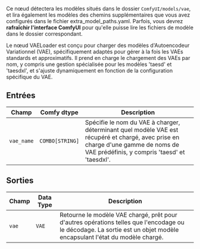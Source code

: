 Ce nœud détectera les modèles situés dans le dossier `ComfyUI/models/vae`,
et lira également les modèles des chemins supplémentaires que vous avez configurés dans le fichier extra_model_paths.yaml.
Parfois, vous devrez **rafraîchir l'interface ComfyUI** pour qu'elle puisse lire les fichiers de modèle dans le dossier correspondant.

Le nœud VAELoader est conçu pour charger des modèles d'Autoencodeur Variationnel (VAE), spécifiquement adaptés pour gérer à la fois les VAEs standards et approximatifs. Il prend en charge le chargement des VAEs par nom, y compris une gestion spécialisée pour les modèles 'taesd' et 'taesdxl', et s'ajuste dynamiquement en fonction de la configuration spécifique du VAE.

## Entrées

| Champ   | Comfy dtype       | Description                                                                                   |
|---------|-------------------|-----------------------------------------------------------------------------------------------|
| `vae_name` | `COMBO[STRING]`    | Spécifie le nom du VAE à charger, déterminant quel modèle VAE est récupéré et chargé, avec prise en charge d'une gamme de noms de VAE prédéfinis, y compris 'taesd' et 'taesdxl'. |

## Sorties

| Champ | Data Type | Description                                                              |
|-------|-------------|--------------------------------------------------------------------------|
| `vae`  | `VAE`       | Retourne le modèle VAE chargé, prêt pour d'autres opérations telles que l'encodage ou le décodage. La sortie est un objet modèle encapsulant l'état du modèle chargé. |
